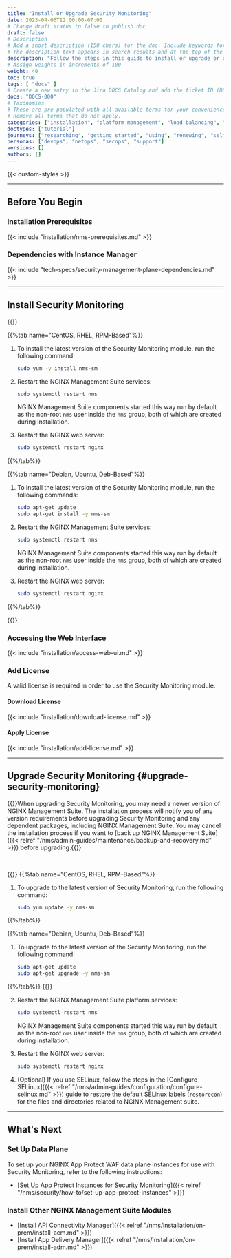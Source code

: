 ```yaml
---
title: "Install or Upgrade Security Monitoring"
date: 2023-04-06T12:00:00-07:00
# Change draft status to false to publish doc
draft: false
# Description
# Add a short description (150 chars) for the doc. Include keywords for SEO. 
# The description text appears in search results and at the top of the doc.
description: "Follow the steps in this guide to install or upgrade or upgrade the NGINX Management Suite Security Monitoring module."
# Assign weights in increments of 100
weight: 40
toc: true
tags: [ "docs" ]
# Create a new entry in the Jira DOCS Catalog and add the ticket ID (DOCS-<number>) below
docs: "DOCS-000"
# Taxonomies
# These are pre-populated with all available terms for your convenience.
# Remove all terms that do not apply.
categories: ["installation", "platform management", "load balancing", "api management", "service mesh", "security", "analytics"]
doctypes: ["tutorial"]
journeys: ["researching", "getting started", "using", "renewing", "self service"]
personas: ["devops", "netops", "secops", "support"]
versions: []
authors: []
---
```


{{< custom-styles >}}

---

## Before You Begin

### Installation Prerequisites

{{< include "installation/nms-prerequisites.md" >}}

### Dependencies with Instance Manager

{{< include "tech-specs/security-management-plane-dependencies.md" >}}

---

## Install Security Monitoring

{{<tabs name="install-security-monitoring">}}

{{%tab name="CentOS, RHEL, RPM-Based"%}}

1. To install the latest version of the Security Monitoring module, run the following command:

     ```bash
     sudo yum -y install nms-sm
     ```

1. Restart the NGINX Management Suite services:

    ```bash
    sudo systemctl restart nms
    ```

    NGINX Management Suite components started this way run by default as the non-root `nms` user inside the `nms` group, both of which are created during installation.

1. Restart the NGINX web server:

   ```bash
   sudo systemctl restart nginx
   ```

{{%/tab%}}

{{%tab name="Debian, Ubuntu, Deb-Based"%}}

1. To install the latest version of the Security Monitoring module, run the following commands:

    ```bash
    sudo apt-get update
    sudo apt-get install -y nms-sm
    ```

1. Restart the NGINX Management Suite services:

    ```bash
    sudo systemctl restart nms
    ```

    NGINX Management Suite components started this way run by default as the non-root `nms` user inside the `nms` group, both of which are created during installation.

1. Restart the NGINX web server:

   ```bash
   sudo systemctl restart nginx
   ```

{{%/tab%}}

{{</tabs>}}

### Accessing the Web Interface

{{< include "installation/access-web-ui.md" >}}

### Add License

A valid license is required in order to use the Security Monitoring module.

#### Download License

{{< include "installation/download-license.md" >}}

#### Apply License

{{< include "installation/add-license.md" >}}

---

## Upgrade Security Monitoring {#upgrade-security-monitoring}

{{<note>}}When upgrading Security Monitoring, you may need a newer version of NGINX Management Suite. The installation process will notify you of any version requirements before upgrading Security Monitoring and any dependent packages, including NGINX Management Suite. You may cancel the installation process if you want to [back up NGINX Management Suite]({{< relref "/nms/admin-guides/maintenance/backup-and-recovery.md" >}}) before upgrading.{{</note>}}

<br>

{{<tabs name="upgrade_adm">}}
{{%tab name="CentOS, RHEL, RPM-Based"%}}

1. To upgrade to the latest version of Security Monitoring, run the following command:

   ```bash
   sudo yum update -y nms-sm
   ```

{{%/tab%}}

{{%tab name="Debian, Ubuntu, Deb-Based"%}}

1. To upgrade to the latest version of the Security Monitoring, run the following command:

   ```bash
   sudo apt-get update
   sudo apt-get upgrade -y nms-sm
   ```

{{%/tab%}}
{{</tabs>}}

2. Restart the NGINX Management Suite platform services:

    ```bash
    sudo systemctl restart nms
    ```

    NGINX Management Suite components started this way run by default as the non-root `nms` user inside the `nms` group, both of which are created during installation.

3. Restart the NGINX web server:

   ```bash
   sudo systemctl restart nginx
   ```

4. (Optional) If you use SELinux, follow the steps in the [Configure SELinux]({{< relref "/nms/admin-guides/configuration/configure-selinux.md" >}}) guide to restore the default SELinux labels (`restorecon`) for the files and directories related to NGINX Management suite.

---

## What's Next

### Set Up Data Plane

To set up your NGINX App Protect WAF data plane instances for use with Security Monitoring, refer to the following instructions:

- [Set Up App Protect Instances for Security Monitoring]({{< relref "/nms/security/how-to/set-up-app-protect-instances" >}})

### Install Other NGINX Management Suite Modules

- [Install API Connectivity Manager]({{< relref "/nms/installation/on-prem/install-acm.md" >}})
- [Install App Delivery Manager]({{< relref "/nms/installation/on-prem/install-adm.md" >}})
